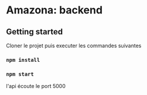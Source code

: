 # Amazona: backend

## Getting started

Cloner le projet puis executer les commandes suivantes

### `npm install`

### `npm start`

l'api écoute le port 5000

